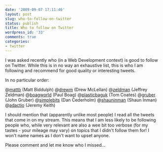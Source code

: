 ```yaml
---
date: '2009-09-07 17:11:46'
layout: post
slug: who-to-follow-on-twitter
status: publish
title: Who to follow on Twitter
wordpress_id: '33'
comments: true
categories:
- twitter
---
```


I was asked recently who (in a Web Development context) is good to follow on Twitter. While this is in no way an exhaustive list, this is who I am following and recommend for good quality or interesting tweets.

In no particular order:

@[mattb](http://twitter.com/mattb) (Matt Biddulph)
@[drewm](http://twitter.com/drewm) (Drew McLellan)
@[zeldman](http://twitter.com/zeldman) (Jeffrey Zeldman)
@[boagworld](http://twitter.com/boagworld) (Paul Boag)
@[plasticbaguk](http://twitter.com/plasticbaguk) (Tom Coates)
@[gruber](http://twitter.com/gruber) (John Gruber)
@[simplebits](http://twitter.com/simplebits) (Dan Cederholm)
@[shauninman](http://twitter.com/shauninman) (Shaun Inman)
@[adactio](http://twitter.com/adactio) (Jeremy Keith)

I should mention that (apparently unlike most people) I read all the tweets that come in on my stream. This means that I am less likely to be following people who, while very relevant are also a wee bit too verbose (for my tastes - your mileage may vary) on topics that I didn't follow them for! I won't name names as I don't want to upset anyone.

Please comment and let me know who I missed...
